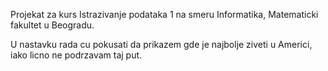 Projekat za kurs Istrazivanje podataka 1 na smeru Informatika, Matematicki fakultet u Beogradu.  
  
U nastavku rada cu pokusati da prikazem gde je najbolje ziveti u Americi, iako licno ne podrzavam taj put.
